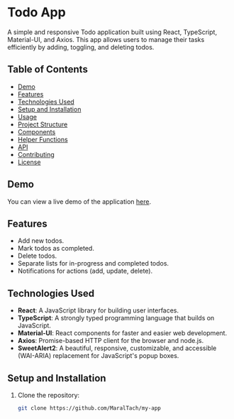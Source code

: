 # Todo App

A simple and responsive Todo application built using React, TypeScript, Material-UI, and Axios. This app allows users to manage their tasks efficiently by adding, toggling, and deleting todos.

## Table of Contents
- [Demo](#https://my-app-delta-snowy.vercel.app/)
- [Features](#features)
- [Technologies Used](#technologies-used)
- [Setup and Installation](#setup-and-installation)
- [Usage](#usage)
- [Project Structure](#project-structure)
- [Components](#components)
- [Helper Functions](#helper-functions)
- [API](#api)
- [Contributing](#contributing)
- [License](#license)

## Demo
You can view a live demo of the application [here](#).

## Features
- Add new todos.
- Mark todos as completed.
- Delete todos.
- Separate lists for in-progress and completed todos.
- Notifications for actions (add, update, delete).

## Technologies Used
- **React**: A JavaScript library for building user interfaces.
- **TypeScript**: A strongly typed programming language that builds on JavaScript.
- **Material-UI**: React components for faster and easier web development.
- **Axios**: Promise-based HTTP client for the browser and node.js.
- **SweetAlert2**: A beautiful, responsive, customizable, and accessible (WAI-ARIA) replacement for JavaScript's popup boxes.

## Setup and Installation
1. Clone the repository:
   ```bash
   git clone https://github.com/MaralTach/my-app
